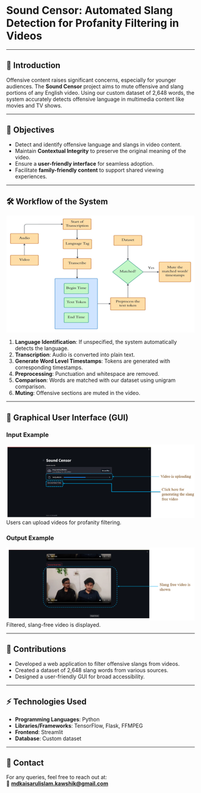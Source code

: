 # Sound Censor: Automated Slang Detection for Profanity Filtering in Videos


---

## 🚀 **Introduction**  
Offensive content raises significant concerns, especially for younger audiences. The **Sound Censor** project aims to mute offensive and slang portions of any English video. Using our custom dataset of 2,648 words, the system accurately detects offensive language in multimedia content like movies and TV shows.

---

## 🎯 **Objectives**
- Detect and identify offensive language and slangs in video content.  
- Maintain **Contextual Integrity** to preserve the original meaning of the video.  
- Ensure a **user-friendly interface** for seamless adoption.  
- Facilitate **family-friendly content** to support shared viewing experiences.  

---

## 🛠️ **Workflow of the System**
![Workflow of the System](images/system_workflow.png.jpg)

1. **Language Identification**: If unspecified, the system automatically detects the language.
2. **Transcription**: Audio is converted into plain text.  
3. **Generate Word Level Timestamps**: Tokens are generated with corresponding timestamps.  
4. **Preprocessing**: Punctuation and whitespace are removed.  
5. **Comparison**: Words are matched with our dataset using unigram comparison.  
6. **Muting**: Offensive sections are muted in the video.  

---

## 🌟 **Graphical User Interface (GUI)**
### Input Example  
![GUI Input](images/gui_input.png)  
Users can upload videos for profanity filtering.  

### Output Example  
![GUI Output](images/gui_output.png)  
Filtered, slang-free video is displayed.  

---


## 🎁 **Contributions**
- Developed a web application to filter offensive slangs from videos.  
- Created a dataset of 2,648 slang words from various sources.  
- Designed a user-friendly GUI for broad accessibility.  

---


## ⚡ **Technologies Used**
- **Programming Languages**: Python  
- **Libraries/Frameworks**: TensorFlow, Flask, FFMPEG  
- **Frontend**: Streamlit  
- **Database**: Custom dataset  

---

## 🔗 **Contact**
For any queries, feel free to reach out at:  
📧 **mdkaisarulislam.kawshik@gmail.com**  
